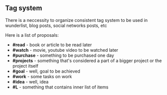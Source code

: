 ## Tag system

There is a neccessity to organize consistent tag system to be used in wunderlist, blog posts, social networks posts, etc

Here is a list of proposals:

- **\#read** - book or article to be read later
- **\#watch** - movie, youtube video to be watched later
- **\#purchase** - something to be purchased one day
- **\#projects** - something that's considered a part of a bigger project or the project itself
- **\#goal** - well, goal to be achieved
- **\#work** - some tasks on work
- **\#idea** - well, idea
- **\#L** - something that contains inner list of items